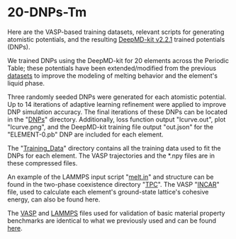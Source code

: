 # 20-DNPs-Tm
Here are the VASP-based training datasets, relevant scripts for generating atomistic potentials, and the resulting [DeepMD-kit v2.2.1]( https://github.com/deepmodeling/deepmd-kit/releases/tag/v2.2.1 ) trained potentials (DNPs).

We trained DNPs using the DeepMD-kit for 20 elements across the Periodic Table; these potentials have been extended/modified from the previous [datasets]( https://github.com/saidigroup/23-Single-Element-DNPs/tree/main ) to improve the modeling of melting behavior and the element's liquid phase.

Three randomly seeded DNPs were generated for each atomistic potential. Up to 14 iterations of adaptive learning refinement were applied to improve DNP simulation accuracy. The final iterations of these DNPs can be located in the "[DNPs]( https://github.com/saidigroup/20-DNPs-Tm/tree/main/DNPs )" directory.  Additionally, loss function output "lcurve.out", plot "lcurve.png", and the DeepMD-kit training file output "out.json" for the "ELEMENT-0.pb" DNP are included for each element.

The "[Training_Data]( https://github.com/saidigroup/20-DNPs-Tm/tree/main/Training%20Datasets )" directory contains all the training data used to fit the DNPs for each element. The VASP trajectories and the *.npy files are in these compressed files.

An example of the LAMMPS input script "[melt.in]( https://github.com/saidigroup/20-DNPs-Tm/blob/main/TPC/melt.in )" and structure can be found in the two-phase coexistence directory "[TPC]( https://github.com/saidigroup/20-DNPs-Tm/tree/main/TPC )".  The VASP "[INCAR]( https://github.com/saidigroup/20-DNPs-Tm/blob/main/TPC/INCAR )" file, used to calculate each element's ground-state lattice's cohesive energy, can also be found here.   

The [VASP](https://github.com/saidigroup/23DNPs_and_me/blob/main/LAMMPS_VASP_Scripts%20for%20Calculations/Elastic_constants/INCAR_elastic) and [LAMMPS]( https://github.com/saidigroup/23-Single-Element-DNPs/tree/main/LAMMPS_VASP_Scripts%20for%20Calculations/Elastic_constants )  files used for validation of basic material property benchmarks are identical to what we previously used and can be found [here]( https://github.com/saidigroup/23-Single-Element-DNPs/tree/main/LAMMPS_VASP_Scripts%20for%20Calculations ).
